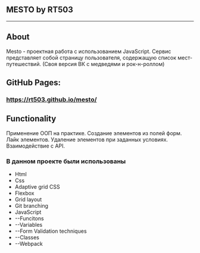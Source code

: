 ## MESTO by RT503
---
## About

Mesto - проектная работа с использованием JavaScript. Сервис представляет собой страницу пользователя, содержащую список мест-путешествий.
(Своя версия ВК с медведями и рок-н-роллом)

## GitHub Pages:

### https://rt503.github.io/mesto/

## Functionality

Применение ООП на практике. 
Создание элементов из полей форм.
Лайк элементов. Удаление элементов при заданных условиях.
Взаимодействие с API.


### В данном проекте были использованы

* Html
* Css
* Adaptive grid CSS
* Flexbox
* Grid layout
* Git branching
* JavaScript
* --Funcitons
* --Variables
* --Form Validation techniques
* --Classes
* --Webpack 


